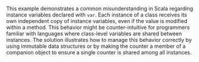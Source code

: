 This example demonstrates a common misunderstanding in Scala regarding instance variables declared with `var`.  Each instance of a class receives its own independent copy of instance variables, even if the value is modified within a method.  This behavior might be counter-intuitive for programmers familiar with languages where class-level variables are shared between instances. The solution illustrates how to manage this behavior correctly by using immutable data structures or by making the counter a member of a companion object to ensure a single counter is shared among all instances.